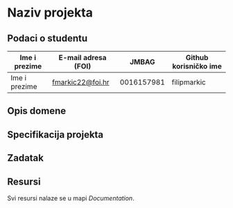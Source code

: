 # Naziv projekta

## Podaci o studentu

Ime i prezime | E-mail adresa (FOI) | JMBAG | Github korisničko ime
------------  | ------------------- | ----- | ---------------------
Ime i prezime | fmarkic22@foi.hr | 0016157981 | filipmarkic


## Opis domene

## Specifikacija projekta

## Zadatak

## Resursi

Svi resursi nalaze se u mapi _Documentation_.
